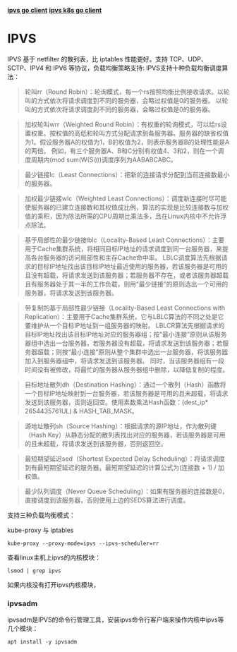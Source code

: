 

**[ipvs go client](https://github.com/moby/ipvs)**
**[ipvs k8s go client](https://github.com/kubernetes/kubernetes/blob/master/pkg/util/ipvs/ipvs_linux.go)**


# IPVS
IPVS 基于 netfilter 的散列表，比 iptables 性能更好。支持 TCP、UDP、SCTP、IPV4 和 IPV6 等协议，负载均衡策略支持:
IPVS支持十种负载均衡调度算法：
> 轮叫rr（Round Robin）：轮询模式，每一个rs按照均衡比例接收请求。以轮叫的方式依次将请求调度到不同的服务器，会略过权值是0的服务器。
以轮叫的方式依次将请求调度到不同的服务器，会略过权值是0的服务器。

> 加权轮叫wrr（Weighted Round Robin）：有权重的轮询模式，可以给rs设置权重。按权值的高低和轮叫方式分配请求到各服务器。服务器的缺省权值为1。假设服务器A的权值为1，B的权值为2，则表示服务器B的处理性能是A的两倍。
例如，有三个服务器A、B和C分别有权值4、3和2，则在一个调度周期内(mod sum(W(Si)))调度序列为AABABCABC。

> 最少链接lc（Least Connections）：把新的连接请求分配到当前连接数最小的服务器。

> 加权最少链接wlc（Weighted Least Connections）：调度新连接时尽可能使服务器的已建立连接数和其权值成比例，算法的实现是比较连接数与加权值的乘积，因为除法所需的CPU周期比乘法多，且在Linux内核中不允许浮点除法。

> 基于局部性的最少链接lblc（Locality-Based Least Connections）：主要用于Cache集群系统，将相同目标IP地址的请求调度到同一台服务器，来提高各台服务器的访问局部性和主存Cache命中率。
LBLC调度算法先根据请求的目标IP地址找出该目标IP地址最近使用的服务器，若该服务器是可用的且没有超载，将请求发送到该服务器；若服务器不存在，或者该服务器超载且有服务器处于其一半的工作负载，则用“最少链接”的原则选出一个可用的服务器，将请求发送到该服务器。

> 带复制的基于局部性最少链接（Locality-Based Least Connections with Replication）：主要用于Cache集群系统，它与LBLC算法的不同之处是它要维护从一个目标IP地址到一组服务器的映射。
LBLCR算法先根据请求的目标IP地址找出该目标IP地址对应的服务器组；按“最小连接”原则从该服务器组中选出一台服务器，若服务器没有超载，将请求发送到该服务器；若服务器超载；则按“最小连接”原则从整个集群中选出一台服务器，将该服务器加入到服务器组中，将请求发送到该服务器。
同时，当该服务器组有一段时间没有被修改，将最忙的服务器从服务器组中删除，以降低复制的程度。

> 目标地址散列dh（Destination Hashing）：通过一个散列（Hash）函数将一个目标IP地址映射到一台服务器，若该服务器是可用的且未超载，将请求发送到该服务器，否则返回空。使用素数乘法Hash函数：(dest_ip* 2654435761UL) & HASH_TAB_MASK。

> 源地址散列sh（Source Hashing）：根据请求的源IP地址，作为散列键（Hash Key）从静态分配的散列表找出对应的服务器，若该服务器是可用的且未超载，将请求发送到该服务器，否则返回空。

> 最短期望延迟sed（Shortest Expected Delay Scheduling）：将请求调度到有最短期望延迟的服务器。最短期望延迟的计算公式为(连接数 + 1) / 加权值。

> 最少队列调度（Never Queue Scheduling）：如果有服务器的连接数是0，直接调度到该服务器，否则使用上边的SEDS算法进行调度。

支持三种负载均衡模式：

kube-proxy 与 iptables
```shell script
kube-proxy --proxy-mode=ipvs --ipvs-scheduler=rr
```

查看linux主机上ipvs的内核模块：
```shell script
lsmod | grep ipvs
```
如果内核没有打开ipvs内核模块，

### ipvsadm
ipvsadm是IPVS的命令行管理工具，安装ipvs命令行客户端来操作内核中ipvs等几个模块：
```shell script
apt install -y ipvsadm
```
